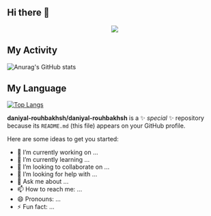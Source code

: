 
## Hi there 👋

<div align="center">
  <img src="https://user-images.githubusercontent.com/74038190/212750672-2f3f2b50-c84f-4ed8-a60a-849ae69ff9df.gif">
</div>

## My Activity
![Anurag's GitHub stats](https://github-readme-stats.vercel.app/api?username=daniyal-rouhbakhsh&show_icons=true&theme=dark)

## My Language
[![Top Langs](https://github-readme-stats.vercel.app/api/top-langs/?username=daniyal-rouhbakhsh&layout=donut-vertical)](https://github.com/anuraghazra/github-readme-stats)


**daniyal-rouhbakhsh/daniyal-rouhbakhsh** is a ✨ _special_ ✨ repository because its `README.md` (this file) appears on your GitHub profile.

Here are some ideas to get you started:

- 🔭 I’m currently working on ...
- 🌱 I’m currently learning ...
- 👯 I’m looking to collaborate on ...
- 🤔 I’m looking for help with ...
- 💬 Ask me about ...
- 📫 How to reach me: ...
- 😄 Pronouns: ...
- ⚡ Fun fact: ...

